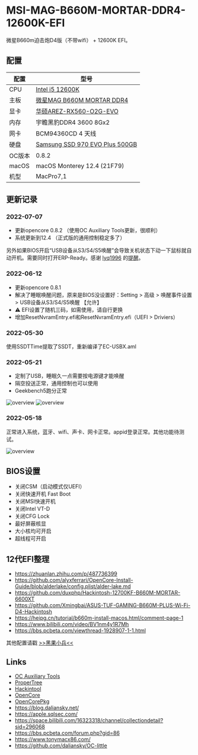 # MSI-MAG-B660M-MORTAR-DDR4-12600K-EFI
微星B660m迫击炮D4版（不带wifi） + 12600K EFI。

## 配置

| 配置 | 型号 |
| --- | --- |
| CPU | [Intel i5 12600K](https://ark.intel.com/content/www/cn/zh/ark/products/134589/intel-core-i512600k-processor-20m-cache-up-to-4-90-ghz.html) |
| 主板 | [微星MAG B660M MORTAR DDR4](https://cn.msi.com/Motherboard/MAG-B660M-MORTAR-DDR4) |
| 显卡 | [华硕AREZ-RX560-O2G-EVO](https://www.asus.com/motherboards-components/graphics-cards/arez/arez-rx560-o2g-evo/) |
| 内存 | 宇瞻黑豹DDR4 3600 8Gx2 |
| 网卡 | BCM94360CD 4 天线 |
| 硬盘 | [Samsung SSD 970 EVO Plus 500GB](https://www.samsungeshop.com.cn/product/MZ-V7S/MZ-V7S250BW) |
| OC版本 | 0.8.2 |
| macOS | macOS Monterey 12.4 (21F79) |
| 机型 | MacPro7,1 |

## 更新记录

### 2022-07-07

- 更新opencore 0.8.2 （使用OC Auxiliary Tools更新，很顺利）
- 系统更新到12.4 （正式版的通用控制稳定多了）

另外如果BIOS开启“USB设备从S3/S4/S5唤醒”会导致关机状态下动一下鼠标就自动开机。需要同时打开ERP-Ready。感谢 [lyq1996](https://github.com/lyq1996) 的[提醒](https://github.com/yzchan/MSI-MAG-B660M-MORTAR-DDR4-12600K-EFI/commit/537c90d81cd98eafe2ab5ab3f6e989cfa87afcdd)。

### 2022-06-12

- 更新opencore 0.8.1
- 解决了睡眠唤醒问题，原来是BIOS没设置好：Setting > 高级 > 唤醒事件设置 > USB设备从S3/S4/S5唤醒 【允许】
- ⚠️ EFI设置了随机三码，如需使用，请自行更换
- 增加ResetNvramEntry.efi和ResetNvramEntry.efi（UEFI > Driviers）

### 2022-05-30
使用SSDTTime提取了SSDT，重新编译了EC-USBX.aml

### 2022-05-21

- 定制了USB，睡眠久一点需要按电源键才能唤醒
- 隔空投送正常，通用控制也可以使用
- Geekbench5跑分正常

![overview](images/geekbench.png)
![overview](images/intel-power-gadget.png)

### 2022-05-18
正常进入系统，蓝牙、wifi、声卡、网卡正常。appid登录正常。其他功能待测试。

![overview](images/overview.png)

## BIOS设置

- 关闭CSM（启动模式仅UEFI）
- 关闭快速开机 Fast Boot
- 关闭MSI快速开机
- 关闭Intel VT-D
- 关闭CFG Lock
- 最好屏蔽核显
- 大小核均可开启
- 超线程可开启

## 12代EFI整理

- https://zhuanlan.zhihu.com/p/487736399
- https://github.com/alyxferrari/OpenCore-Install-Guide/blob/alderlake/config.plist/alder-lake.md
- https://github.com/duxphp/Hackintosh-12700KF-B660M-MORTAR-6600XT
- https://github.com/Xmingbai/ASUS-TUF-GAMING-B660M-PLUS-Wi-Fi-D4-Hackintosh
- https://heipg.cn/tutorial/b660m-install-macos.html/comment-page-1
- https://www.bilibili.com/video/BV1nm4y1R7Mh
- https://bbs.pcbeta.com/viewthread-1928907-1-1.html

其他配置请戳 [>>黑果小兵<<](https://github.com/daliansky/Hackintosh)

## Links

- [OC Auxiliary Tools](https://github.com/ic005k/QtOpenCoreConfig)
- [ProperTree](https://github.com/corpnewt/ProperTree)
- [Hackintool](https://github.com/headkaze/Hackintool)
- [OpenCore](https://dortania.github.io/OpenCore-Install-Guide/prerequisites.html)
- [OpenCorePkg](https://github.com/acidanthera/OpenCorePkg)
- https://blog.daliansky.net/
- https://apple.sqlsec.com/
- https://space.bilibili.com/16323318/channel/collectiondetail?sid=296068
- https://bbs.pcbeta.com/forum.php?gid=86
- https://www.tonymacx86.com/
- https://github.com/daliansky/OC-little
